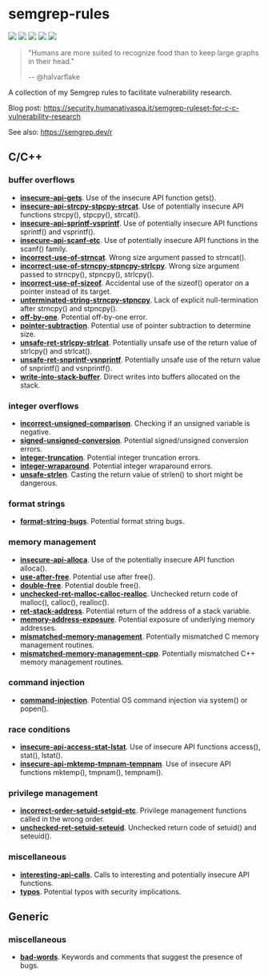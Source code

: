 # semgrep-rules
[![](https://img.shields.io/github/stars/0xdea/semgrep-rules.svg?color=yellow)](https://github.com/0xdea/semgrep-rules)
[![](https://img.shields.io/github/forks/0xdea/semgrep-rules.svg?color=green)](https://github.com/0xdea/semgrep-rules)
[![](https://img.shields.io/github/watchers/0xdea/semgrep-rules.svg?color=red)](https://github.com/0xdea/semgrep-rules)
[![](https://img.shields.io/badge/license-MIT%20License-red.svg?color=lightgray)](https://opensource.org/licenses/MIT) 
[![](https://img.shields.io/badge/twitter-%400xdea-blue.svg)](https://twitter.com/0xdea)

> "Humans are more suited to recognize food than to keep large graphs in their head." 
> 
> -- @halvarflake

A collection of my Semgrep rules to facilitate vulnerability research.

Blog post: https://security.humanativaspa.it/semgrep-ruleset-for-c-c-vulnerability-research

See also: https://semgrep.dev/r

## C/C++

### buffer overflows
* [**insecure-api-gets**](https://github.com/0xdea/semgrep-rules/blob/main/c/insecure-api-gets.yaml). Use of the insecure API function gets().
* [**insecure-api-strcpy-stpcpy-strcat**](https://github.com/0xdea/semgrep-rules/blob/main/c/insecure-api-strcpy-stpcpy-strcat.yaml). Use of potentially insecure API functions strcpy(), stpcpy(), strcat().
* [**insecure-api-sprintf-vsprintf**](https://github.com/0xdea/semgrep-rules/blob/main/c/insecure-api-sprintf-vsprintf.yaml). Use of potentially insecure API functions sprintf() and vsprintf().
* [**insecure-api-scanf-etc**](https://github.com/0xdea/semgrep-rules/blob/main/c/insecure-api-scanf-etc.yaml). Use of potentially insecure API functions in the scanf() family.
* [**incorrect-use-of-strncat**](https://github.com/0xdea/semgrep-rules/blob/main/c/incorrect-use-of-strncat.yaml). Wrong size argument passed to strncat().
* [**incorrect-use-of-strncpy-stpncpy-strlcpy**](https://github.com/0xdea/semgrep-rules/blob/main/c/incorrect-use-of-strncpy-stpncpy-strlcpy.yaml). Wrong size argument passed to strncpy(), stpncpy(), strlcpy().
* [**incorrect-use-of-sizeof**](https://github.com/0xdea/semgrep-rules/blob/main/c/incorrect-use-of-sizeof.yaml). Accidental use of the sizeof() operator on a pointer instead of its target.
* [**unterminated-string-strncpy-stpncpy**](https://github.com/0xdea/semgrep-rules/blob/main/c/unterminated-string-strncpy-stpncpy.yaml). Lack of explicit null-termination after strncpy() and stpncpy().
* [**off-by-one**](https://github.com/0xdea/semgrep-rules/blob/main/c/off-by-one.yaml). Potential off-by-one error.
* [**pointer-subtraction**](https://github.com/0xdea/semgrep-rules/blob/main/c/pointer-subtraction.yaml). Potential use of pointer subtraction to determine size.
* [**unsafe-ret-strlcpy-strlcat**](https://github.com/0xdea/semgrep-rules/blob/main/c/unsafe-ret-strlcpy-strlcat.yaml). Potentially unsafe use of the return value of strlcpy() and strlcat().
* [**unsafe-ret-snprintf-vsnprintf**](https://github.com/0xdea/semgrep-rules/blob/main/c/unsafe-ret-snprintf-vsnprintf.yaml). Potentially unsafe use of the return value of snprintf() and vsnprintf().
* [**write-into-stack-buffer**](https://github.com/0xdea/semgrep-rules/blob/main/c/write-into-stack-buffer.yaml). Direct writes into buffers allocated on the stack.

### integer overflows
* [**incorrect-unsigned-comparison**](https://github.com/0xdea/semgrep-rules/blob/main/c/incorrect-unsigned-comparison.yaml). Checking if an unsigned variable is negative.
* [**signed-unsigned-conversion**](https://github.com/0xdea/semgrep-rules/blob/main/c/signed-unsigned-conversion.yaml). Potential signed/unsigned conversion errors.
* [**integer-truncation**](https://github.com/0xdea/semgrep-rules/blob/main/c/integer-truncation.yaml). Potential integer truncation errors.
* [**integer-wraparound**](https://github.com/0xdea/semgrep-rules/blob/main/c/integer-wraparound.yaml). Potential integer wraparound errors.
* [**unsafe-strlen**](https://github.com/0xdea/semgrep-rules/blob/main/c/unsafe-strlen.yaml). Casting the return value of strlen() to short might be dangerous.

### format strings
* [**format-string-bugs**](https://github.com/0xdea/semgrep-rules/blob/main/c/format-string-bugs.yaml). Potential format string bugs.

### memory management
* [**insecure-api-alloca**](https://github.com/0xdea/semgrep-rules/blob/main/c/insecure-api-alloca.yaml). Use of the potentially insecure API function alloca().
* [**use-after-free**](https://github.com/0xdea/semgrep-rules/blob/main/c/use-after-free.yaml). Potential use after free().
* [**double-free**](https://github.com/0xdea/semgrep-rules/blob/main/c/double-free.yaml). Potential double free().
* [**unchecked-ret-malloc-calloc-realloc**](https://github.com/0xdea/semgrep-rules/blob/main/c/unchecked-ret-malloc-calloc-realloc.yaml). Unchecked return code of malloc(), calloc(), realloc().
* [**ret-stack-address**](https://github.com/0xdea/semgrep-rules/blob/main/c/ret-stack-address.yaml). Potential return of the address of a stack variable.
* [**memory-address-exposure**](https://github.com/0xdea/semgrep-rules/blob/main/c/memory-address-exposure.yaml). Potential exposure of underlying memory addresses.
* [**mismatched-memory-management**](https://github.com/0xdea/semgrep-rules/blob/main/c/mismatched-memory-management.yaml). Potentially mismatched C memory management routines.
* [**mismatched-memory-management-cpp**](https://github.com/0xdea/semgrep-rules/blob/main/c/mismatched-memory-management-cpp.yaml). Potentially mismatched C++ memory management routines.

### command injection
* [**command-injection**](https://github.com/0xdea/semgrep-rules/blob/main/c/command-injection.yaml). Potential OS command injection via system() or popen().

### race conditions
* [**insecure-api-access-stat-lstat**](https://github.com/0xdea/semgrep-rules/blob/main/c/insecure-api-access-stat-lstat.yaml). Use of insecure API functions access(), stat(), lstat().
* [**insecure-api-mktemp-tmpnam-tempnam**](https://github.com/0xdea/semgrep-rules/blob/main/c/insecure-api-mktemp-tmpnam-tempnam.yaml). Use of insecure API functions mktemp(), tmpnam(), tempnam().

### privilege management
* [**incorrect-order-setuid-setgid-etc**](https://github.com/0xdea/semgrep-rules/blob/main/c/incorrect-order-setuid-setgid-etc.yaml). Privilege management functions called in the wrong order.
* [**unchecked-ret-setuid-seteuid**](https://github.com/0xdea/semgrep-rules/blob/main/c/unchecked-ret-setuid-seteuid.yaml). Unchecked return code of setuid() and seteuid().

### miscellaneous
* [**interesting-api-calls**](https://github.com/0xdea/semgrep-rules/blob/main/c/interesting-api-calls.yaml). Calls to interesting and potentially insecure API functions.
* [**typos**](https://github.com/0xdea/semgrep-rules/blob/main/c/typos.yaml). Potential typos with security implications.

## Generic

### miscellaneous
* [**bad-words**](https://github.com/0xdea/semgrep-rules/blob/main/generic/bad-words.yaml). Keywords and comments that suggest the presence of bugs.
